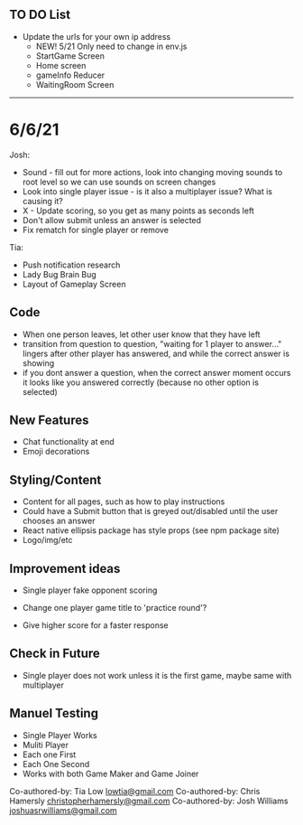 ## TO DO List

* Update the urls for your own ip address
  * NEW! 5/21 Only need to change in env.js
  * StartGame Screen
  * Home screen
  * gameInfo Reducer
  * WaitingRoom Screen

***************************
# 6/6/21

Josh:
- Sound - fill out for more actions, look into changing moving sounds to root level so we can use sounds on screen changes
- Look into single player issue - is it also a multiplayer issue? What is causing it?
- X - Update scoring, so you get as many points as seconds left
- Don't allow submit unless an answer is selected
- Fix rematch for single player or remove

Tia:
- Push notification research
- Lady Bug Brain Bug
- Layout of Gameplay Screen

## Code
- When one person leaves, let other user know that they have left
- transition from question to question, "waiting for 1 player to answer..." lingers after other player has answered, and while the correct answer is showing
- if you dont answer a question, when the correct answer moment occurs it looks like you answered correctly (because no other option is selected)

## New Features
* Chat functionality at end
* Emoji decorations

## Styling/Content
- Content for all pages, such as how to play instructions 
- Could have a Submit button that is greyed out/disabled until the user chooses an answer
- React native ellipsis package has style props (see npm package site)
- Logo/img/etc

## Improvement ideas
* Single player fake opponent scoring
- Change one player game title to 'practice round'?
* Give higher score for a faster response

## Check in Future
- Single player does not work unless it is the first game, maybe same with multiplayer

## Manuel Testing
- Single Player Works
- Muliti Player
- Each one First
- Each One Second
- Works with both Game Maker and Game Joiner 








Co-authored-by: Tia Low <lowtia@gmail.com>
Co-authored-by: Chris Hamersly <christopherhamersly@gmail.com>
Co-authored-by: Josh Williams <joshuasrwilliams@gmail.com>
